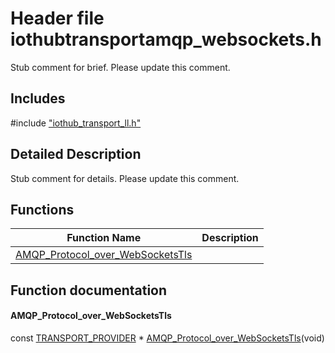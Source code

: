 # Header file iothubtransportamqp_websockets.h 

Stub comment for brief. Please update this comment.

## Includes

\#include ["iothub_transport_ll.h"](iot-c-ref-iothub-transport-ll-h.md)  

## Detailed Description

Stub comment for details. Please update this comment.

## Functions

Function Name                  | Description                                
--------------------------------|---------------------------------------------
[AMQP_Protocol_over_WebSocketsTls](./iot-c-ref-iothubtransportamqp-websockets-h/amqp-protocol-over-websocketstls.md)            | 

## Function documentation

#### AMQP_Protocol_over_WebSocketsTls 
const [TRANSPORT_PROVIDER](#iothub__transport__ll_8h_1a42a8931408acfbb7cb2f505ae7b29aa2) * [AMQP_Protocol_over_WebSocketsTls](#iothubtransportamqp__websockets_8h_1afe426bd2b48ad08ca801bd909b953422)(void)

